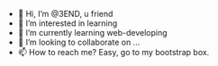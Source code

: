 - 👋 Hi, I’m @3END, u friend
- 👀 I’m interested in learning
- 🌱 I’m currently learning web-developing
- 💞️ I’m looking to collaborate on ...
- 📫 How to reach me? Easy, go to my bootstrap box.

<!---
3END/3END is a ✨ special ✨ repository because its `README.md` (this file) appears on your GitHub profile.
You can click the Preview link to take a look at your changes.
--->
